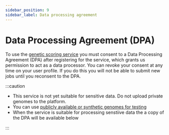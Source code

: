 ```yaml
---
sidebar_position: 9
sidebar_label: Data processing agreement
---
```


# Data Processing Agreement (DPA)

To use the [genetic scoring service](https://calculate.geneticscores.org) you must consent to a Data Processing Agreement (DPA) after registering for the service, which grants us permission to act as a data processor. You can revoke your consent at any time on your user profile. If you do this you will not be able to submit new jobs until you reconsent to the DPA.

:::caution

* This service is not yet suitable for sensitive data. Do not upload private genomes to the platform.
* You can use [publicly available or synthetic genomes for testing](./data)
* When the service is suitable for processing senstiive data the a copy of the DPA will be available below

:::
